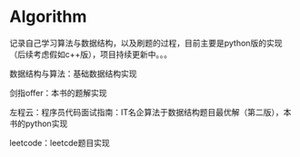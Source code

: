 # Algorithm
记录自己学习算法与数据结构，以及刷题的过程，目前主要是python版的实现（后续考虑假如c++版），项目持续更新中。。。



数据结构与算法：基础数据结构实现

剑指offer：本书的题解实现

左程云：程序员代码面试指南：IT名企算法于数据结构题目最优解（第二版），本书的python实现

leetcode：leetcde题目实现



